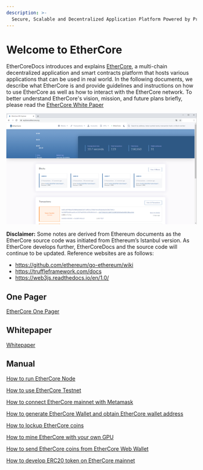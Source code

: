 ```yaml
---
description: >-
  Secure, Scalable and Decentralized Application Platform Powered by ProgPoW Consensus.
---
```


# Welcome to EtherCore

EtherCoreDocs introduces and explains [EtherCore](https://ethercore.org), a multi-chain decentralized application and smart contracts platform that hosts various applications that can be used in real world. In the following documents, we describe what EtherCore is and provide guidelines and instructions on how to use EtherCore as well as how to interact with the EtherCore network. To better understand EtherCore's vision, mission, and future plans briefly, please read the [EtherCore White Paper](./whitepaper/EtherCore-Whitepaper.pdf)

![EtherCore Block Explorer](./images/blockscout.png)

**Disclaimer:** Some notes are derived from Ethereum documents as the EtherCore source code was initiated from Ethereum’s Istanbul version. As EtherCore develops further, EtherCoreDocs and the source code will continue to be updated. Reference websites are as follows:

+ https://github.com/ethereum/go-ethereum/wiki
+ https://truffleframework.com/docs
+ https://web3js.readthedocs.io/en/1.0/

## One Pager

[EtherCore One Pager](./onepager/EtherCore-One-Pager.pdf)

## Whitepaper

[Whitepaper](./whitepaper/EtherCore-Whitepaper.pdf)

## Manual

[How to run EtherCore Node](./manual/EtherCore-Node-Manual.pdf)

[How to use EtherCore Testnet](./manual/How-to-use-EtherCore-Testnet.pdf)

[How to connect EtherCore mainnet with Metamask](./manual/How-to-connect-EtherCore-mainnet-with-Metamask.pdf)

[How to generate EtherCore Wallet and obtain EtherCore wallet address](./manual/How-to-generate-EtherCore-Wallet-and-obtain-EtherCore-wallet-address.pdf)

[How to lockup EtherCore coins](./manual/How-to-lockup-EtherCore-coins.pdf)

[How to mine EtherCore with your own GPU](./manual/How-to-mine-EtherCore-with-your-own-GPU.pdf)

[How to send EtherCore coins from EtherCore Web Wallet](./manual/How-to-send-EtherCore-coins-from-EtherCore-Web-Wallet.pdf)

[How to develop ERC20 token on EtherCore mainnet](./manual/How-to-develop-ERC20-token-on-EtherCore-mainnet.pdf)

